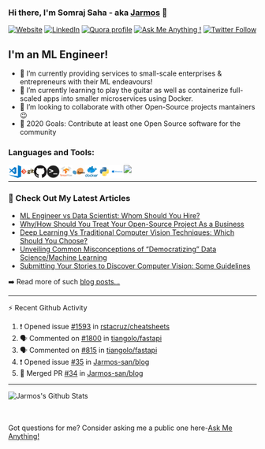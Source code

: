 ### Hi there, I'm Somraj Saha - aka [Jarmos][website] 👋

[![Website](https://img.shields.io/website?label=Website&style=flat-square&url=https%3A%2F%2Fjarmos.netlify.app&logo=netlify&color=00C7B7)](https://jarmos.netlify.app) [![LinkedIn](https://img.shields.io/static/v1?label=LinkedIn&message=Connect&color=0077B5&style=flat-square&logo=linkedin)](https://www.linkedin.com/in/jarmos/) [![Quora profile](https://img.shields.io/static/v1?label=Quora&message=QnA&color=B92B27&style=flat-square&logo=quora)](https://www.quora.com/profile/Somraj-Saha-3) [![Ask Me Anything !](https://img.shields.io/badge/Ask%20me-anything-1abc9c.svg)](https://github.com/Jarmos-san/Jarmos-san/discussions?discussions_q=category%3AQ%26A) [![Twitter Follow](https://img.shields.io/twitter/follow/jarmosan?color=1DA1F2&logo=twitter&style=social)](https://twitter.com/intent/follow?original_referer=https%3A%2F%2Fgithub.com%2FJarmosan&screen_name=jarmosan)

## I'm an ML Engineer!

- 🔭 I’m currently providing services to small-scale enterprises & entrepreneurs with their ML endeavours!
- 🌱 I’m currently learning to play the guitar as well as containerize full-scaled apps into smaller microservices using Docker.
- 👯 I’m looking to collaborate with other Open-Source projects mantainers :wink:
- 🥅 2020 Goals: Contribute at least one Open Source software for the community

### Languages and Tools:

[<img align="left" alt="Visual Studio Code" width="26px" src="https://raw.githubusercontent.com/github/explore/80688e429a7d4ef2fca1e82350fe8e3517d3494d/topics/visual-studio-code/visual-studio-code.png" />](https://code.visualstudio.com/)
[<img align="left" alt="Git" width="26px" src="https://raw.githubusercontent.com/github/explore/80688e429a7d4ef2fca1e82350fe8e3517d3494d/topics/git/git.png" />](https://git-scm.com/)
[<img align="left" alt="GitHub" width="26px" src="https://raw.githubusercontent.com/github/explore/78df643247d429f6cc873026c0622819ad797942/topics/github/github.png" />](https://github.com)
[<img align="left" alt="Terminal" width="26px" src="https://raw.githubusercontent.com/github/explore/80688e429a7d4ef2fca1e82350fe8e3517d3494d/topics/terminal/terminal.png" />](http://zsh.sourceforge.net/)
[<img align="left" alt="Tensorflow" width="26px" src="https://raw.githubusercontent.com/github/explore/80688e429a7d4ef2fca1e82350fe8e3517d3494d/topics/tensorflow/tensorflow.png" />](https://www.tensorflow.org/)
[<img align="left" alt="Scikit-Learn" width="26px" src="https://raw.githubusercontent.com/github/explore/80688e429a7d4ef2fca1e82350fe8e3517d3494d/topics/scikit-learn/scikit-learn.png" />](https://scikit-learn.org/)
[<img align="left" alt="Docker" width="26px" src="https://raw.githubusercontent.com/github/explore/80688e429a7d4ef2fca1e82350fe8e3517d3494d/topics/docker/docker.png" />](https://www.docker.com/)
[<img align="left" alt="Python" width="26px" src="https://raw.githubusercontent.com/github/explore/80688e429a7d4ef2fca1e82350fe8e3517d3494d/topics/python/python.png" />](https://www.python.org/)
[<img src="https://img.icons8.com/color/26/000000/powershell.png"/>](https://docs.microsoft.com/en-us/powershell/?view=powershell-5.1)
[<img align="left" alt="Windows" width="26px" src="https://raw.githubusercontent.com/github/explore/80688e429a7d4ef2fca1e82350fe8e3517d3494d/topics/windows/windows.png" />](https://www.microsoft.com/en-in/windows)

---

### 📕 Check Out My Latest Articles

<!-- BLOG-POST-LIST:START -->
- [ML Engineer vs Data Scientist: Whom Should You Hire?](https://towardsdatascience.com/ml-engineer-vs-data-scientist-53c047666739?source=rss-dc888a4b021e------2)
- [Why/How Should You Treat Your Open-Source Project As a Business](https://medium.com/@jarmos/reasons-to-treat-your-oss-project-as-a-business-d47ccb6a9ed7?source=rss-dc888a4b021e------2)
- [Deep Learning Vs Traditional Computer Vision Techniques: Which Should You Choose?](https://medium.com/discover-computer-vision/deep-learning-vs-traditional-techniques-a-comparison-a590d66b63bd?source=rss-dc888a4b021e------2)
- [Unveiling Common Misconceptions of “Democratizing” Data Science/Machine Learning](https://towardsdatascience.com/unveiling-common-misconceptions-of-democratizing-data-science-machine-learning-28fcbedf2811?source=rss-dc888a4b021e------2)
- [Submitting Your Stories to Discover Computer Vision: Some Guidelines](https://medium.com/discover-computer-vision/discover-computer-vision-submission-guidelines-27e3f686e596?source=rss-dc888a4b021e------2)
<!-- BLOG-POST-LIST:END -->

➡️ Read more of such [blog posts...](https://jarmos.netlify.app)

---

:zap: Recent Github Activity
<!--START_SECTION:activity-->
1. ❗️ Opened issue [#1593](https://github.com/rstacruz/cheatsheets/issues/1593) in [rstacruz/cheatsheets](https://github.com/rstacruz/cheatsheets)
2. 🗣 Commented on [#1800](https://github.com/tiangolo/fastapi/issues/1800) in [tiangolo/fastapi](https://github.com/tiangolo/fastapi)
3. 🗣 Commented on [#815](https://github.com/tiangolo/fastapi/issues/815) in [tiangolo/fastapi](https://github.com/tiangolo/fastapi)
4. ❗️ Opened issue [#35](https://github.com/Jarmos-san/blog/issues/35) in [Jarmos-san/blog](https://github.com/Jarmos-san/blog)
5. 🎉 Merged PR [#34](https://github.com/Jarmos-san/blog/pull/34) in [Jarmos-san/blog](https://github.com/Jarmos-san/blog)
<!--END_SECTION:activity-->

---

<img align="left" alt="Jarmos's Github Stats" src="https://github-readme-stats.jarmos.vercel.app/api?username=Jarmos-san&show_icons=true&hide_border=true" />

<br />
<br />
<br />

Got questions for me? Consider asking me a public one here-[Ask Me Anything!](https://github.com/Jarmos-san/Jarmos-san/discussions?discussions_q=category%3AQ%26A)

[website]: https://jarmos.netlify.app
[twitter]: https://twitter.com/jarmosan
[instagram]: https://www.instagram.com/jarmos.san/
[linkedin]: https://www.linkedin.com/in/jarmos/

